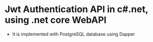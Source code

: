 # Jwt Authentication API in c#.net, using .net core WebAPI

- It is implemented with PostgreSQL database using Dapper

